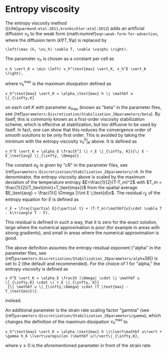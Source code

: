
# Entropy viscosity

The entropy viscosity method
({cite}`guermond:etal:2011,kronbichler:etal:2012`) adds an artificial diffusion $\nu_h$
to the weak form {math:numref}`eqn:weak-form-for-advection`, where the diffusion
term $\left (k\nabla T, \nabla \varphi \right)$ is replaced by
```{math}
\left(\max (k, \nu_h) \nabla T, \nabla \varphi \right).
```
The parameter $\nu_h$ is chosen as a constant per cell as
```{math}
v_h \vert_K = \min \left( v_h^\text{max} \vert_K, v_h^E \vert_K \right),
```
where $v_h^\text{max}$ is the maximum dissipation defined as
```{math}
v_h^\text{max} \vert_K = \alpha_\text{max} h \| \mathbf u \|_{\infty,K}
```
on each cell $K$ with parameter $\alpha_\text{max}$ (known as "beta"
in the parameter files, see
{ref}`parameters:Discretization/Stabilization_20parameters/beta`). By
itself, this is commonly known as a first-order viscosity stabilization
scheme, which is effective at stabilization, but too diffusive to be used by
itself. In fact, one can show that this reduces the convergence order of
smooth solutions to be only first order. This is avoided by taking the minimum with the entropy viscosity $v_h^E|_K$ above. It is defined as
```{math}
v_h^E \vert_K = \alpha_E \frac{h^2 \| r_E \|_{\infty, K}}{\| E - E_\text{avg} \|_{\infty, \Omega}}.
```
The constant $\alpha_E$ is given by "cR" in the parameter files,
see {ref}`parameters:Discretization/Stabilization_20parameters/cR`. In the
denominator, the entropy viscosity above is scaled by the maximum deviation of
the temperature entropy $E=\frac{1}{2}(T-T_m)^2$ with
$T_m = \frac{1}{2}(T_\text{min}+T_\text{max})$ from the spatial average
$E_\text{avg} = \frac{1}{| \Omega |}\int E \;\text{d}x$. The residual $r_E$ of
the entropy equation for $E$ is defined as
```{math}
r_E = \frac{\partial E}{\partial t} + (T-T_m)(\mathbf{u}\cdot \nabla T - k\triangle T - F).
```
This residual is defined in such a way, that it is zero for the exact
solution, large where the numerical approximation is poor (for example in
areas with strong gradients), and small in areas where the numerical
approximation is good.

The above definition assumes the entropy residual exponent
("alpha" in the parameter files, see
{ref}`parameters:Discretization/Stabilization_20parameters/alpha`38]) is set
to 2 (the default and recommended). For the choice of 1 for "alpha," the
entropy viscosity is defined as
```{math}
v_h^E \vert_K = \alpha_E \frac{h |\Omega| \cdot \| \mathbf u \|_{\infty,K} \cdot \| r_E \|_{\infty, K}}
 {\| \mathbf u \|_{\infty,\Omega} \cdot (T_\text{max} - T_\text{min})}.
 ```
instead.

An additional parameter is the strain rate scaling factor "gamma"
(see {ref}`parameters:Discretization/Stabilization_20parameters/gamma`),
which changes the definition of the maximum dissipation $\nu_h^\text{max}$ to
```{math}
v_h^\text{max} \vert_K = \alpha_\text{max} h \|\lvert\mathbf u\rvert + \gamma h_K \lvert\varepsilon (\mathbf u)\rvert\|_{\infty,K},
```
where $\gamma\geq 0$ is the aforementioned parameter in front of the strain
rate.

